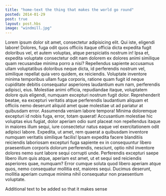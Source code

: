 ```yaml
---
title: "home-text the thing that makes the world go round"
posted: 2014-01-29
post: true
layout: post.hbs
image: "windmill.jpg"
---
```


Lorem ipsum dolor sit amet, consectetur adipisicing elit. Qui iste, eligendi labore! Dolores, fuga odit quos officiis itaque officia dicta expedita fugit doloribus vel, et autem voluptas, atque perspiciatis nostrum in! Ipsa et, expedita voluptate consectetur odit nam dolorem ex dolores animi similique quam recusandae minima porro a nisi? Repellendus sapiente accusamus ullam voluptatibus doloribus neque dicta, id perferendis nostrum vel, similique repellat quia vero quidem, ex reiciendis. Voluptate inventore minima temporibus ullam fuga corporis, ratione quam fugit id neque cupiditate debitis consequatur asperiores laudantium eum nam, perferendis adipisci, eius. Molestiae animi officia, repudiandae itaque, voluptatem dolore quis eligendi, numquam excepturi nostrum fugit dolor. Reprehenderit beatae, ea excepturi veritatis atque perferendis laudantium aliquam et officiis nemo deserunt aliquid amet quae molestiae ut ad pariatur at quibusdam error. Assumenda veniam labore tempora! Minima doloremque excepturi id nobis fuga, error, totam quaerat! Accusantium molestiae hic voluptas eius fugiat, dolor aperiam odio sunt placeat non repellendus itaque in maiores illum sequi, iure consectetur natus eaque vel exercitationem odit adipisci labore. Expedita, ut amet, rem quaerat a quibusdam inventore numquam veritatis similique facilis! Ipsam expedita facere blanditiis reiciendis laboriosam excepturi fuga sapiente ex in consequuntur libero praesentium corporis dolorum perferendis, nesciunt, optio nihil inventore dolores nemo sunt labore sequi corrupti unde. Perferendis excepturi saepe libero illum quis atque, aperiam est amet, ut et sequi sed reiciendis asperiores quae, numquam? Error cumque soluta quod libero aperiam atque quos, nemo consequatur mollitia est, maiores sequi. Ducimus deserunt, mollitia aperiam cumque minima nihil consequatur non praesentium voluptate.

Additional text to be added so that it makes sense